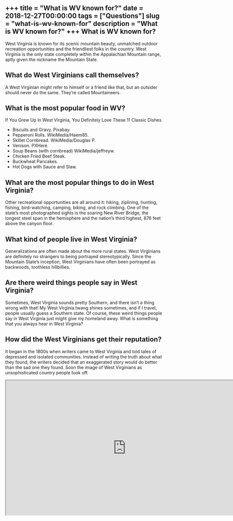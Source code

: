 +++
title = "What is WV known for?"
date = 2018-12-27T00:00:00
tags = ["Questions"]
slug = "what-is-wv-known-for"
description = "What is WV known for?"
+++
What is WV known for?
---------------------

West Virginia is known for its scenic mountain beauty, unmatched outdoor recreation opportunities and the friendliest folks in the country. West Virginia is the only state completely within the Appalachian Mountain range, aptly given the nickname the Mountain State.

What do West Virginians call themselves?
----------------------------------------

A West Virginian might refer to himself or a friend like that, but an outsider should never do the same. They’re called Mountaineers.

What is the most popular food in WV?
------------------------------------

If You Grew Up In West Virginia, You Definitely Love These 11 Classic Dishes

- Biscuits and Gravy. Pixabay.
- Pepperoni Rolls. WikiMedia/Haem85.
- Skillet Cornbread. WikiMedia/Douglas P.
- Venison. PXHere.
- Soup Beans (with cornbread) WikiMedia/jeffreyw.
- Chicken Fried Beef Steak.
- Buckwheat Pancakes.
- Hot Dogs with Sauce and Slaw.

What are the most popular things to do in West Virginia?
--------------------------------------------------------

Other recreational opportunities are all around it: hiking, ziplining, hunting, fishing, bird-watching, camping, biking, and rock climbing. One of the state’s most photographed sights is the soaring New River Bridge, the longest steel span in the hemisphere and the nation’s third highest, 876 feet above the canyon floor.

What kind of people live in West Virginia?
------------------------------------------

Generalizations are often made about the more rural states. West Virginians are definitely no strangers to being portrayed stereotypically. Since the Mountain State’s inception, West Virginians have often been portrayed as backwoods, toothless hillbillies.

Are there weird things people say in West Virginia?
---------------------------------------------------

Sometimes, West Virginia sounds pretty Southern, and there isn’t a thing wrong with that! My West Virginia twang shines sometimes, and if I travel, people usually guess a Southern state. Of course, these weird things people say in West Virginia just might give my homeland away. What is something that you always hear in West Virginia?

How did the West Virginians get their reputation?
-------------------------------------------------

It began in the 1800s when writers came to West Virginia and told tales of depressed and isolated communities. Instead of writing the truth about what they found, the writers decided that an exaggerated story would do better than the sad one they found. Soon the image of West Virginians as unsophisticated country people took off.

<iframe allow="accelerometer; autoplay; clipboard-write; encrypted-media; gyroscope; picture-in-picture" allowfullscreen="" class="__youtube_prefs__  epyt-is-override  no-lazyload" data-no-lazy="1" data-origheight="433" data-origwidth="770" data-skipgform_ajax_framebjll="" height="433" id="_ytid_77819" loading="lazy" src="https://www.youtube.com/embed/QeSt0fH7qyM?enablejsapi=1&autoplay=0&cc_load_policy=0&cc_lang_pref=&iv_load_policy=1&loop=0&modestbranding=0&rel=1&fs=1&playsinline=0&autohide=2&theme=dark&color=red&controls=1&" title="YouTube player" width="770"></iframe>